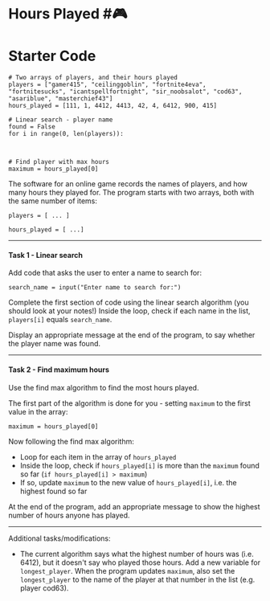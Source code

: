 # Hours Played #🎮

# Starter Code
```
# Two arrays of players, and their hours played
players = ["gamer415", "ceilinggoblin", "fortnite4eva", "fortnitesucks", "icantspellfortnight", "sir_noobsalot", "cod63", "asariblue", "masterchief43"]
hours_played = [111, 1, 4412, 4413, 42, 4, 6412, 900, 415]

# Linear search - player name
found = False
for i in range(0, len(players)):



# Find player with max hours
maximum = hours_played[0]

```

The software for an online game records the names of players, and how many hours they played for. The program starts with two arrays, both with the same number of items:

`players = [ ... ]`

`hours_played = [ ...]`

---
#### Task 1 - Linear search
Add code that asks the user to enter a name to search for:

`search_name = input("Enter name to search for:")`

Complete the first section of code using the linear search algorithm (you should look at your notes!) Inside the loop, check if each name in the list, `players[i]` equals `search_name`.

Display an appropriate message at the end of the program, to say whether the player name was found.

---
#### Task 2 - Find maximum hours
Use the find max algorithm to find the most hours played.

The first part of the algorithm is done for you - setting `maximum` to the first value in the array:

`maximum = hours_played[0]`

Now following the find max algorithm:
* Loop for each item in the array of `hours_played`
* Inside the loop, check if `hours_played[i]` is more than the `maximum` found so far (`if hours_played[i] > maximum`)
* If so, update `maximum` to the new value of `hours_played[i]`, i.e. the highest found so far

At the end of the program, add an appropriate message to show the highest number of hours anyone has played.

---
Additional tasks/modifications:
* The current algorithm says what the highest number of hours was (i.e. 6412), but it doesn't say who played those hours. Add a new variable for `longest_player`. When the program updates `maximum`, also set the `longest_player` to the name of the player at that number in the list (e.g. player cod63).
